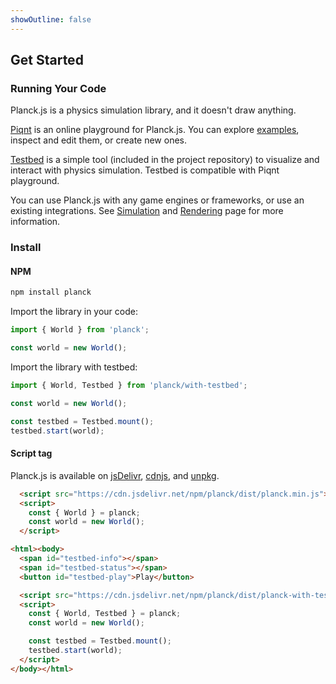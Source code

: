 ```yaml
---
showOutline: false
---
```


## Get Started

### Running Your Code

Planck.js is a physics simulation library, and it doesn't draw anything.

[Piqnt](https://piqnt.com/) is an online playground for Planck.js. You can explore [examples](https://piqnt.com/planck.js/), inspect and edit them, or create new ones.

[Testbed](./testbed) is a simple tool (included in the project repository) to visualize and interact with physics simulation. Testbed is compatible with Piqnt playground.

You can use Planck.js with any game engines or frameworks, or use an existing integrations. See [Simulation](./world/simulation) and [Rendering](./rendering) page for more information.

### Install

#### NPM

```sh
npm install planck
```

Import the library in your code:

```js
import { World } from 'planck';

const world = new World();
```

Import the library with testbed:

```js
import { World, Testbed } from 'planck/with-testbed';

const world = new World();

const testbed = Testbed.mount();
testbed.start(world);
```


#### Script tag

Planck.js is available on [jsDelivr](https://www.jsdelivr.com/package/npm/planck), [cdnjs](https://cdnjs.com/libraries/planck), and [unpkg](https://unpkg.com/planck/).

```html
  <script src="https://cdn.jsdelivr.net/npm/planck/dist/planck.min.js"></script>
  <script>
    const { World } = planck;
    const world = new World();
  </script>
```

```html
<html><body>
  <span id="testbed-info"></span>
  <span id="testbed-status"></span>
  <button id="testbed-play">Play</button>

  <script src="https://cdn.jsdelivr.net/npm/planck/dist/planck-with-testbed.min.js"></script>
  <script>
    const { World, Testbed } = planck;
    const world = new World();

    const testbed = Testbed.mount();
    testbed.start(world);
  </script>
</body></html>
```
